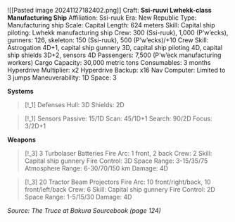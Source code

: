 ![[Pasted image 20241127182402.png]]
Craft: **Ssi-ruuvi Lwhekk-class Manufacturing Ship**
Affiliation: Ssi-ruuk
Era: New Republic
Type: Manufacturing ship
Scale: Capital
Length: 624 meters
Skill: Capital ship piloting: Lwhekk manufacturing ship
Crew: 300 (Ssi-ruuk), 1,000 (P’w’ecks), gunners: 126, skeleton: 150 (Ssi-ruuk), 500 (P’w’ecks)/+10
Crew Skill: Astrogation 4D+1, capital ship gunnery 3D, capital ship piloting 4D, capital ship shields 3D+2, sensors 4D
Passengers: 7,500 (P’w’eck manufacturing workers)
Cargo Capacity: 30,000 metric tons
Consumables: 3 months
Hyperdrive Multiplier: x2
Hyperdrive Backup: x16
Nav Computer: Limited to 3 jumps
Maneuverability: 1D
Space: 3

**Systems**
> [!_1] Defenses
> Hull: 3D
> Shields: 2D

> [!_1] Sensors
> Passive: 15/1D
> Scan: 45/1D+1
> Search: 90/2D
> Focus: 3/2D+1

**Weapons**
> [!_3] 3 Turbolaser Batteries
> Fire Arc: 1 front, 2 back
> Crew: 2
> Skill: Capital ship gunnery
> Fire Control: 3D
> Space Range: 3-15/35/75
> Atmosphere Range: 6-30/70/150 km
> Damage: 4D

> [!_3] 20 Tractor Beam Projectors
> Fire Arc: 10 front/right/back, 10 front/left/back
> Crew: 6
> Skill: Capital ship gunnery
> Fire Control: 2D
> Space Range: 1-5/15/30
> Damage: 4D


*Source: The Truce at Bakura Sourcebook (page 124)*

